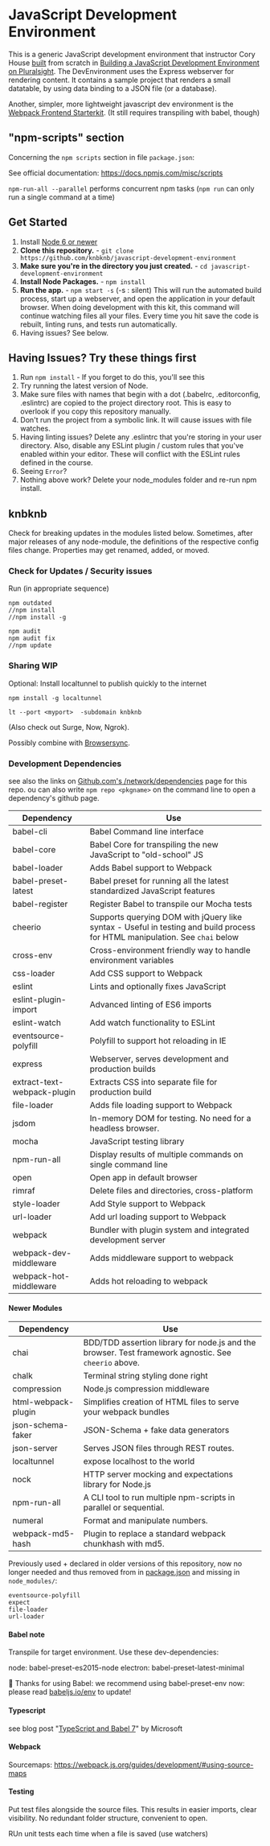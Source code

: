 # JavaScript Development Environment

This is a generic JavaScript development environment that instructor Cory House [built](https://github.com/coryhouse/javascript-development-environment) from scratch in [Building a JavaScript Development Environment on Pluralsight](https://app.pluralsight.com/library/courses/javascript-development-environment/table-of-contents). The DevEnvironment uses the Express webserver for rendering content. It contains a sample project that renders a small datatable, by using data binding to a JSON file (or a database).

Another, simpler, more lightweight javascript dev environment is the [Webpack Frontend Starterkit](https://github.com/wbkd/webpack-starter). (It still requires transpiling with babel, though)

## "npm-scripts" section

Concerning the `npm scripts` section in file `package.json`:

See official documentation: https://docs.npmjs.com/misc/scripts

`npm-run-all --parallel` performs concurrent npm tasks (`npm run` can only run a single command at a time)

## Get Started

1. Install [Node 6 or newer](http://nodejs.org/)
2. **Clone this repository.** - `git clone https://github.com/knbknb/javascript-development-environment`
3. **Make sure you're in the directory you just created.** - `cd javascript-development-environment`
4. **Install Node Packages.** - `npm install`
5. **Run the app.** - `npm start -s` (-s : silent)
   This will run the automated build process, start up a webserver, and open the application in your default browser. When doing development with this kit, this command will continue watching files all your files. Every time you hit save the code is rebuilt, linting runs, and tests run automatically.
6. Having issues? See below.

## Having Issues? Try these things first

1. Run `npm install` - If you forget to do this, you'll see this
2. Try running the latest version of Node.
3. Make sure files with names that begin with a dot (.babelrc, .editorconfig, .eslintrc) are copied to the project directory root. This is easy to overlook if you copy this repository manually.
4. Don't run the project from a symbolic link. It will cause issues with file watches.
5. Having linting issues? Delete any .eslintrc that you're storing in your user directory. Also, disable any ESLint plugin / custom rules that you've enabled within your editor. These will conflict with the ESLint rules defined in the course.
6. Seeing `Error`?
7. Nothing above work? Delete your node_modules folder and re-run npm install.

## knbknb

Check for breaking updates in the modules listed below. Sometimes, after major releases of any node-module, the definitions of the respective config files change. Properties may get renamed, added, or moved.

### Check for Updates / Security issues

Run (in appropriate sequence)

    npm outdated
    //npm install
    //npm install -g

    npm audit
    npm audit fix
    //npm update

### Sharing WIP

Optional: Install localtunnel to publish quickly to the internet

```{sh}
npm install -g localtunnel

lt --port <myport>  -subdomain knbknb
```

(Also check out Surge, Now, Ngrok).

Possibly combine with [Browsersync](https://github.com/BrowserSync/browser-sync).

### Development Dependencies

see also the links on [Github.com's /network/dependencies](https://github.com/coryhouse/javascript-development-environment/network/dependencies) page for this repo. ou can also write `npm repo <pkgname>` on the command line to open a dependency's github page.

| **Dependency**              | **Use**                                                                                                                     |
| --------------------------- | --------------------------------------------------------------------------------------------------------------------------- |
| babel-cli                   | Babel Command line interface                                                                                                |
| babel-core                  | Babel Core for transpiling the new JavaScript to "old-school" JS                                                            |
| babel-loader                | Adds Babel support to Webpack                                                                                               |
| babel-preset-latest         | Babel preset for running all the latest standardized JavaScript features                                                    |
| babel-register              | Register Babel to transpile our Mocha tests                                                                                 |
| cheerio                     | Supports querying DOM with jQuery like syntax - Useful in testing and build process for HTML manipulation. See `chai` below |
| cross-env                   | Cross-environment friendly way to handle environment variables                                                              |
| css-loader                  | Add CSS support to Webpack                                                                                                  |
| eslint                      | Lints and optionally fixes JavaScript                                                                                       |
| eslint-plugin-import        | Advanced linting of ES6 imports                                                                                             |
| eslint-watch                | Add watch functionality to ESLint                                                                                           |
| eventsource-polyfill        | Polyfill to support hot reloading in IE                                                                                     |
| express                     | Webserver, serves development and production builds                                                                         |
| extract-text-webpack-plugin | Extracts CSS into separate file for production build                                                                        |
| file-loader                 | Adds file loading support to Webpack                                                                                        |
| jsdom                       | In-memory DOM for testing. No need for a headless browser.                                                                  |
| mocha                       | JavaScript testing library                                                                                                  |
| npm-run-all                 | Display results of multiple commands on single command line                                                                 |
| open                        | Open app in default browser                                                                                                 |
| rimraf                      | Delete files and directories, cross-platform                                                                                |
| style-loader                | Add Style support to Webpack                                                                                                |
| url-loader                  | Add url loading support to Webpack                                                                                          |
| webpack                     | Bundler with plugin system and integrated development server                                                                |
| webpack-dev-middleware      | Adds middleware support to webpack                                                                                          |
| webpack-hot-middleware      | Adds hot reloading to webpack                                                                                               |

#### Newer Modules

| **Dependency**      | **Use**                                                                                              |
| ------------------- | ---------------------------------------------------------------------------------------------------- |
| chai                | BDD/TDD assertion library for node.js and the browser. Test framework agnostic. See `cheerio` above. |
| chalk               | Terminal string styling done right                                                                   |
| compression         | Node.js compression middleware                                                                       |
| html-webpack-plugin | Simplifies creation of HTML files to serve your webpack bundles                                      |
| json-schema-faker   | JSON-Schema + fake data generators                                                                   |
| json-server         | Serves JSON files through REST routes.                                                               | , |
| localtunnel         | expose localhost to the world                                                                        |
| nock                | HTTP server mocking and expectations library for Node.js                                             | , |
| npm-run-all         | A CLI tool to run multiple npm-scripts in parallel or sequential.                                    |
| numeral             | Format and manipulate numbers.                                                                       | , |
| webpack-md5-hash    | Plugin to replace a standard webpack chunkhash with md5.                                             |

Previously used + declared in older versions of this repository, now no longer needed and thus removed from in [package.json](package.json) and missing in `node_modules/`:

    eventsource-polyfill
    expect
    file-loader
    url-loader

#### Babel note

Transpile for target environment. Use these dev-dependencies:

node: babel-preset-es2015-node
electron: babel-preset-latest-minimal

🙌 Thanks for using Babel: we recommend using babel-preset-env now: please read [babeljs.io/env](https://babeljs.io/docs/en/env/) to update!

#### Typescript

see blog post "[TypeScript and Babel 7](https://blogs.msdn.microsoft.com/typescript/2018/08/27/typescript-and-babel-7/)" by Microsoft

#### Webpack

Sourcemaps: https://webpack.js.org/guides/development/#using-source-maps

#### Testing

Put test files alongside the source files. This results in easier imports, clear visibility. No redundant folder structure, convenient to open.

RUn unit tests each time when a file is saved (use watchers)
